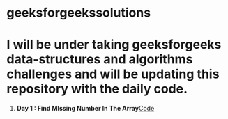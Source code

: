 # geeksforgeekssolutions

# I will be under taking geeksforgeeks data-structures and algorithms challenges and will be updating this repository with the daily code.

<ol>
  <li><b>Day 1 : Find MIssing Number In The Array</b><a href='https://github.com/Red-stevo/geeksforgeekssolutions/tree/main/FindMissingNumber'>Code</a></li>
</ol>
